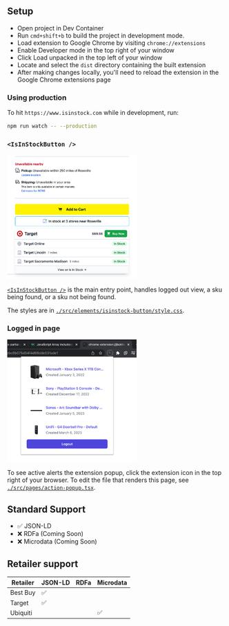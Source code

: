## Setup

- Open project in Dev Container
- Run `cmd+shift+b` to build the project in development mode.
- Load extension to Google Chrome by visiting `chrome://extensions`
- Enable Developer mode in the top right of your window
- Click Load unpacked in the top left of your window
- Locate and select the `dist` directory containing the built extension
- After making changes locally, you'll need to reload the extension in the Google Chrome extensions page

### Using production

To hit `https://www.isinstock.com` while in development, run:

```sh
npm run watch -- --production
```

### `<IsInStockButton />`

<img src="./docs/isinstock-button.png" width="300">

[`<IsInStockButton />`](./src/elements/isinstock-button.tsx) is the main entry point, handles logged out view, a sku being found, or a sku not being found.

The styles are in [`./src/elements/isinstock-button/style.css`](./src/elements/isinstock-button/style.css).

### Logged in page

<img src="./docs/logged-in-page.png" width="300">

To see active alerts the extension popup, click the extension icon in the top right of your browser. To edit the file that renders this page, see [`./src/pages/action-popup.tsx`](./src/pages/action-popup.tsx).

## Standard Support

- ✅ JSON-LD
- ❌ RDFa (Coming Soon)
- ❌ Microdata (Coming Soon)

## Retailer support

| Retailer | JSON-LD | RDFa | Microdata |
| -------- | ------- | ---- | --------- |
| Best Buy | ✅      |      |           |
| Target   | ✅      |      |           |
| Ubiquiti |         |      | ✅        |
